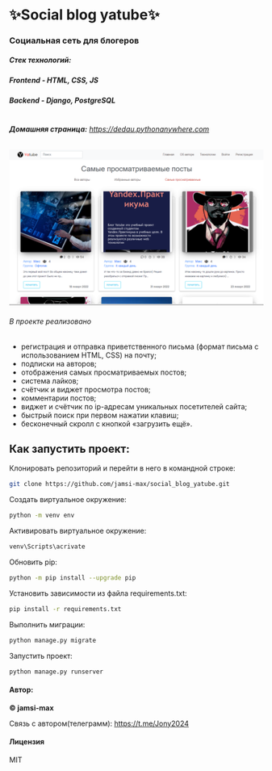 # ✨Social blog yatube✨
### **Cоциальная сеть для блогеров**
##### Стек технологий: 
##### Frontend - **HTML, CSS, JS**
##### Backend - **Django, PostgreSQL**
#
###### **Домашняя страница:** https://dedau.pythonanywhere.com

![](https://github.com/jamsi-max/social_blog_yatube/blob/main/yatube/core/yatube_home_page.png?raw=true)

###### В проекте реализовано

- регистрация и отправка приветственного письма (формат письма с использованием HTML, CSS) на почту;
- подписки на авторов;
- отображения самых просматриваемых постов;
- система лайков;
- счётчик и виджет просмотра постов;
- комментарии постов;
- виджет и счётчик по ip-адресам уникальных посетителей сайта;
- быстрый поиск при первом нажатии клавиш;
- бесконечный скролл с кнопкой «загрузить ещё».

## Как запустить проект:

Клонировать репозиторий и перейти в него в командной строке:

```sh
git clone https://github.com/jamsi-max/social_blog_yatube.git
```

Cоздать виртуальное окружение:
```sh
python -m venv env
```

Активировать виртуальное окружение:
```sh
venv\Scripts\acrivate
```
Обновить pip:
```sh
python -m pip install --upgrade pip
```
Установить зависимости из файла requirements.txt:
```sh
pip install -r requirements.txt
```
Выполнить миграции:
```sh
python manage.py migrate
```
Запустить проект:
```sh
python manage.py runserver
```
#### Автор: 
**© jamsi-max**

Связь с автором(телеграмм): https://t.me/Jony2024

#### Лицензия

MIT
#
